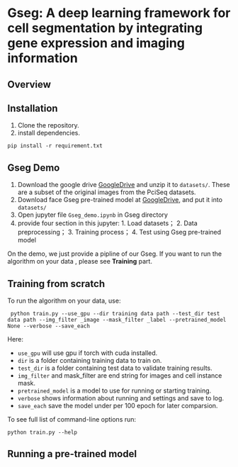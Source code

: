 # Gseg: A deep learning framework for cell segmentation by integrating gene expression and imaging information

## Overview


## Installation
1. Clone the repository.
2. install dependencies.

```
pip install -r requirement.txt
```

## Gseg Demo

1. Download the google drive [GoogleDrive](https://drive.google.com/drive/folders/1OtppM5iinLMbZ5tlf8O6OuJMLqJq_p3M?usp=sharing) and unzip it to  ```datasets/```. These are a subset of the original images from the PciSeq datasets.
2. Download face Gseg pre-trained model at [GoogleDrive](https://drive.google.com/drive/folders/1hzavxQ_zkH6At0vkCzskyg7hlRnKDEC3?usp=sharing), and put it into ```datasets/```
3. Open jupyter file ```Gseg_demo.ipynb``` in Gseg directory
4. provide four section in this jupyter: 1. Load datasets； 2. Data preprocessing； 3. Training process； 4. Test using Gseg pre-trained model 

On the demo, we just provide a pipline of our Gseg. If you want to run the algorithm on your data , please see  **Training** part.

## Training from scratch
To run the algorithm on your data, use:

```
 python train.py --use_gpu --dir training data path --test_dir test data path --img_filter _image --mask_filter _label --pretrained_model None --verbose --save_each
```

Here:

- ```use_gpu``` will use gpu if torch with cuda installed.
- ```dir``` is a folder containing training data to train on.
- ```test_dir``` is a folder containing test data to validate training results.
- ```img_filter``` and mask_filter are end string for images and cell instance mask.
- ```pretrained_model``` is a model to use for running or starting training.
- ```verbose``` shows information about running and settings and save to log.
- ```save_each``` save the model under per 100 epoch for later comparsion.

To see full list of command-line options run:

```
python train.py --help
```

## Running a pre-trained model

